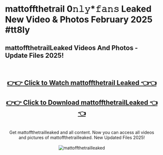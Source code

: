 # mattoffthetrail 0𝚗𝚕𝚢*𝚏𝚊𝚗𝚜 Leaked New Video & Photos February 2025 #tt8ly

<h2>mattoffthetrailLeaked Videos And Photos - Update Files 2025!</h2>
<br>
<div align="center">
<h2><a href="https://mediaupload.pro?title=mattoffthetrail&ref=11F" rel="nofollow">👉👉 Click to Watch mattoffthetrail Leaked 👈👈</a></h2>
<h2><a href="https://mediaupload.pro?title=mattoffthetrail&ref=11F" rel="nofollow">👉👉 Click to Download mattoffthetrailLeaked 👈👈</a></h2>
<br>
Get mattoffthetrailleaked and all content. Now you can access all videos and pictures of mattoffthetrailleaked. New Updated Files 2025!
<br>
<br>
<a href="https://mediaupload.pro?title=mattoffthetrail&ref=11F" rel="nofollow" data-target="animated-image.originalLink"><img src="https://i.ibb.co/Gkj2r4b/banner.png" alt="mattoffthetrailleaked" style="max-width: 100%; display: inline-block;" data-target="animated-image.originalImage"></a>
</div>
<br>

